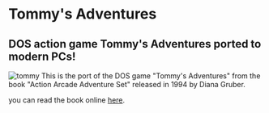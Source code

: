 # Tommy's Adventures
## DOS action game Tommy's Adventures ported to modern PCs!

![tommy](https://github.com/user-attachments/assets/fce9bece-9ec5-40e2-83b5-5c3a8b571a11)
This is the port of the DOS game "Tommy's Adventures" from the book "Action Arcade Adventure Set" released in 1994 by Diana Gruber.

you can read the  book online  [here](http://www.fastgraph.com/makegames/sidescroller/).
